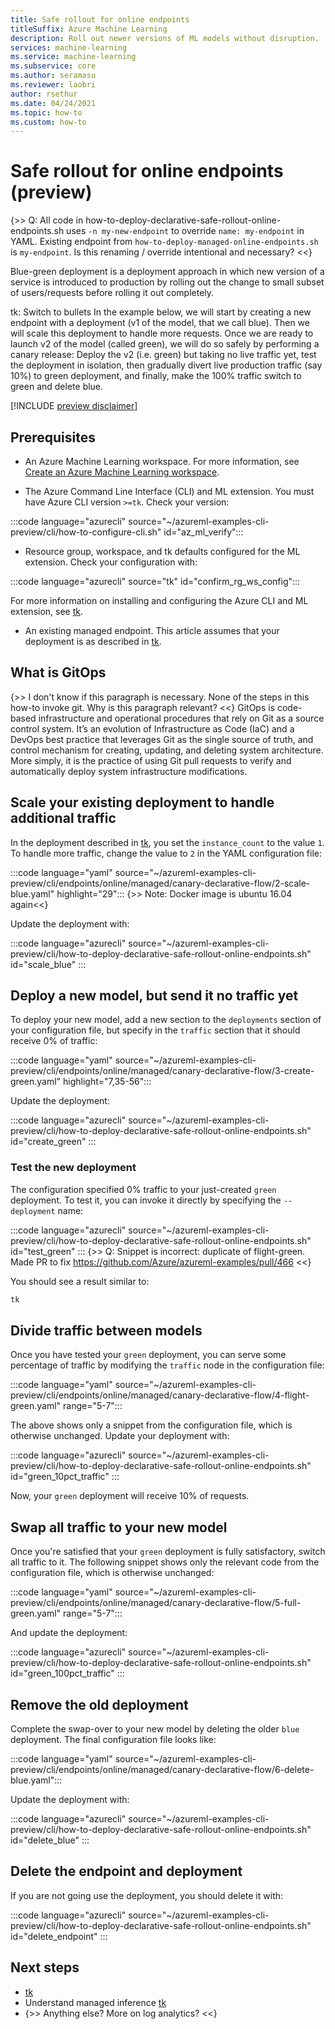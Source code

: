 ```yaml
---
title: Safe rollout for online endpoints 
titleSuffix: Azure Machine Learning
description: Roll out newer versions of ML models without disruption.
services: machine-learning
ms.service: machine-learning
ms.subservice: core
ms.author: seramasu
ms.reviewer: laobri
author: rsethur
ms.date: 04/24/2021
ms.topic: how-to 
ms.custom: how-to 
---
```


# Safe rollout for online endpoints (preview)

{>> Q: All code in how-to-deploy-declarative-safe-rollout-online-endpoints.sh uses `-n my-new-endpoint` to override `name: my-endpoint` in YAML. Existing endpoint from `how-to-deploy-managed-online-endpoints.sh` is `my-endpoint`. Is this renaming / override intentional and necessary? <<}

Blue-green deployment is a deployment approach in which new version of a service is introduced to production by rolling out the change to small subset of users/requests before rolling it out completely.

tk: Switch to bullets 
In the example below, we will start by creating a new endpoint with a deployment (v1 of the model, that we call blue). Then we will scale this deployment to handle more requests. Once we are ready to launch v2 of the model (called green), we will do so safely by performing a canary release: Deploy the v2 (i.e. green) but taking no live traffic yet, test the deployment in isolation, then gradually divert live production traffic (say 10%) to green deployment, and finally, make the 100% traffic switch to green and delete blue.

[!INCLUDE [preview disclaimer](../../includes/machine-learning-preview-generic-disclaimer.md)]

## Prerequisites

* An Azure Machine Learning workspace. For more information, see [Create an Azure Machine Learning workspace](how-to-manage-workspace.md).

* The Azure Command Line Interface (CLI) and ML extension. You must have Azure CLI version `>=tk`. Check your version:

:::code language="azurecli" source="~/azureml-examples-cli-preview/cli/how-to-configure-cli.sh" id="az_ml_verify":::
* Resource group, workspace, and tk defaults configured for the ML extension. Check your configuration with:

:::code language="azurecli" source="tk" id="confirm_rg_ws_config":::

For more information on installing and configuring the Azure CLI and ML extension, see [tk](tk).

* An existing managed endpoint. This article assumes that your deployment is as described in [tk](tk).


## What is GitOps
{>> I don't know if this paragraph is necessary. None of the steps in this how-to invoke git. Why is this paragraph relevant? <<}
GitOps is code-based infrastructure and operational procedures that rely on Git as a source control system. It’s an evolution of Infrastructure as Code (IaC) and a DevOps best practice that leverages Git as the single source of truth, and control mechanism for creating, updating, and deleting system architecture. More simply, it is the practice of using Git pull requests to verify and automatically deploy system infrastructure modifications.

## Scale your existing deployment to handle additional traffic

In the deployment described in [tk](tk), you set the `instance_count` to the value `1`. To handle more traffic, change the value to `2` in the YAML configuration file:

:::code language="yaml" source="~/azureml-examples-cli-preview/cli/endpoints/online/managed/canary-declarative-flow/2-scale-blue.yaml" highlight="29":::
{>> Note: Docker image is ubuntu 16.04 again<<}

Update the deployment with:

:::code language="azurecli" source="~/azureml-examples-cli-preview/cli/how-to-deploy-declarative-safe-rollout-online-endpoints.sh" id="scale_blue" :::

## Deploy a new model, but send it no traffic yet

To deploy your new model, add a new section to the `deployments` section of your configuration file, but specify in the `traffic` section that it should receive 0% of traffic:

:::code language="yaml" source="~/azureml-examples-cli-preview/cli/endpoints/online/managed/canary-declarative-flow/3-create-green.yaml" highlight="7,35-56":::

Update the deployment: 

:::code language="azurecli" source="~/azureml-examples-cli-preview/cli/how-to-deploy-declarative-safe-rollout-online-endpoints.sh" id="create_green" :::

### Test the new deployment

The configuration specified 0% traffic to your just-created `green` deployment. To test it, you can invoke it directly by specifying the `--deployment` name:

:::code language="azurecli" source="~/azureml-examples-cli-preview/cli/how-to-deploy-declarative-safe-rollout-online-endpoints.sh" id="test_green" :::
{>> Q: Snippet is incorrect: duplicate of flight-green. Made PR to fix https://github.com/Azure/azureml-examples/pull/466 <<}

You should see a result similar to:

```bash
tk
```

## Divide traffic between models

Once you have tested your `green` deployment, you can serve some percentage of traffic by modifying the `traffic` node in the configuration file:

:::code language="yaml" source="~/azureml-examples-cli-preview/cli/endpoints/online/managed/canary-declarative-flow/4-flight-green.yaml" range="5-7":::

The above shows only a snippet from the configuration file, which is otherwise unchanged. Update your deployment with:

:::code language="azurecli" source="~/azureml-examples-cli-preview/cli/how-to-deploy-declarative-safe-rollout-online-endpoints.sh" id="green_10pct_traffic" :::

Now, your `green` deployment will receive 10% of requests. 

## Swap all traffic to your new model

Once you're satisfied that your `green` deployment is fully satisfactory, switch all traffic to it. The following snippet shows only the relevant code from the configuration file, which is otherwise unchanged:

:::code language="yaml" source="~/azureml-examples-cli-preview/cli/endpoints/online/managed/canary-declarative-flow/5-full-green.yaml" range="5-7":::

And update the deployment: 

:::code language="azurecli" source="~/azureml-examples-cli-preview/cli/how-to-deploy-declarative-safe-rollout-online-endpoints.sh" id="green_100pct_traffic" :::

## Remove the old deployment

Complete the swap-over to your new model by deleting the older `blue` deployment. The final configuration file looks like:

:::code language="yaml" source="~/azureml-examples-cli-preview/cli/endpoints/online/managed/canary-declarative-flow/6-delete-blue.yaml":::

Update the deployment with:

:::code language="azurecli" source="~/azureml-examples-cli-preview/cli/how-to-deploy-declarative-safe-rollout-online-endpoints.sh" id="delete_blue" :::

## Delete the endpoint and deployment

If you are not going use the deployment, you should delete it with:

:::code language="azurecli" source="~/azureml-examples-cli-preview/cli/how-to-deploy-declarative-safe-rollout-online-endpoints.sh" id="delete_endpoint" :::

## Next steps
- [tk](tk)
- Understand managed inference [tk](concept-article.md)
- {>> Anything else? More on log analytics? <<}
